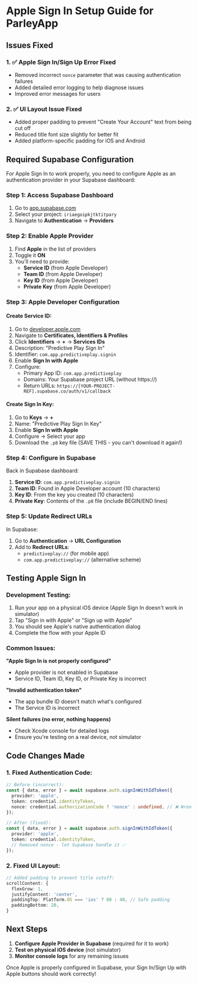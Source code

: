# Apple Sign In Setup Guide for ParleyApp

## Issues Fixed

### 1. ✅ **Apple Sign In/Sign Up Error Fixed**
- Removed incorrect `nonce` parameter that was causing authentication failures
- Added detailed error logging to help diagnose issues
- Improved error messages for users

### 2. ✅ **UI Layout Issue Fixed**
- Added proper padding to prevent "Create Your Account" text from being cut off
- Reduced title font size slightly for better fit
- Added platform-specific padding for iOS and Android

## Required Supabase Configuration

For Apple Sign In to work properly, you need to configure Apple as an authentication provider in your Supabase dashboard:

### Step 1: Access Supabase Dashboard
1. Go to [app.supabase.com](https://app.supabase.com)
2. Select your project: `iriaegoipkjtktitpary`
3. Navigate to **Authentication** → **Providers**

### Step 2: Enable Apple Provider
1. Find **Apple** in the list of providers
2. Toggle it **ON**
3. You'll need to provide:
   - **Service ID** (from Apple Developer)
   - **Team ID** (from Apple Developer)
   - **Key ID** (from Apple Developer)
   - **Private Key** (from Apple Developer)

### Step 3: Apple Developer Configuration

#### Create Service ID:
1. Go to [developer.apple.com](https://developer.apple.com)
2. Navigate to **Certificates, Identifiers & Profiles**
3. Click **Identifiers** → **+** → **Services IDs**
4. Description: "Predictive Play Sign In"
5. Identifier: `com.app.predictiveplay.signin`
6. Enable **Sign In with Apple**
7. Configure:
   - Primary App ID: `com.app.predictiveplay`
   - Domains: Your Supabase project URL (without https://)
   - Return URLs: `https://[YOUR-PROJECT-REF].supabase.co/auth/v1/callback`

#### Create Sign In Key:
1. Go to **Keys** → **+**
2. Name: "Predictive Play Sign In Key"
3. Enable **Sign In with Apple**
4. Configure → Select your app
5. Download the `.p8` key file (SAVE THIS - you can't download it again!)

### Step 4: Configure in Supabase
Back in Supabase dashboard:
1. **Service ID**: `com.app.predictiveplay.signin`
2. **Team ID**: Found in Apple Developer account (10 characters)
3. **Key ID**: From the key you created (10 characters)
4. **Private Key**: Contents of the `.p8` file (include BEGIN/END lines)

### Step 5: Update Redirect URLs
In Supabase:
1. Go to **Authentication** → **URL Configuration**
2. Add to **Redirect URLs**:
   - `predictiveplay://` (for mobile app)
   - `com.app.predictiveplay://` (alternative scheme)

## Testing Apple Sign In

### Development Testing:
1. Run your app on a physical iOS device (Apple Sign In doesn't work in simulator)
2. Tap "Sign in with Apple" or "Sign up with Apple"
3. You should see Apple's native authentication dialog
4. Complete the flow with your Apple ID

### Common Issues:

**"Apple Sign In is not properly configured"**
- Apple provider is not enabled in Supabase
- Service ID, Team ID, Key ID, or Private Key is incorrect

**"Invalid authentication token"**
- The app bundle ID doesn't match what's configured
- The Service ID is incorrect

**Silent failures (no error, nothing happens)**
- Check Xcode console for detailed logs
- Ensure you're testing on a real device, not simulator

## Code Changes Made

### 1. Fixed Authentication Code:
```typescript
// Before (incorrect):
const { data, error } = await supabase.auth.signInWithIdToken({
  provider: 'apple',
  token: credential.identityToken,
  nonce: credential.authorizationCode ? 'nonce' : undefined, // ❌ Wrong
});

// After (fixed):
const { data, error } = await supabase.auth.signInWithIdToken({
  provider: 'apple',
  token: credential.identityToken,
  // Removed nonce - let Supabase handle it ✅
});
```

### 2. Fixed UI Layout:
```typescript
// Added padding to prevent title cutoff:
scrollContent: {
  flexGrow: 1,
  justifyContent: 'center',
  paddingTop: Platform.OS === 'ios' ? 60 : 40, // Safe padding
  paddingBottom: 20,
}
```

## Next Steps

1. **Configure Apple Provider in Supabase** (required for it to work)
2. **Test on physical iOS device** (not simulator)
3. **Monitor console logs** for any remaining issues

Once Apple is properly configured in Supabase, your Sign In/Sign Up with Apple buttons should work correctly! 
